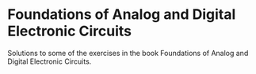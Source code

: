 # Foundations of Analog and Digital Electronic Circuits
Solutions to some of the exercises in the book Foundations of Analog and Digital Electronic Circuits.
